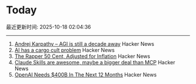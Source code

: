 # Today

最近更新时间: 2025-10-18 02:04:36

--- 
1. [Andrej Karpathy – AGI is still a decade away](https://www.dwarkesh.com/p/andrej-karpathy) Hacker News
2. [AI has a cargo cult problem](https://www.ft.com/content/f2025ac7-a71f-464f-a3a6-1e39c98612c7) Hacker News
3. [The Rapper 50 Cent, Adjusted for Inflation](https://50centadjustedforinflation.com/) Hacker News
4. [Claude Skills are awesome, maybe a bigger deal than MCP](https://simonwillison.net/2025/Oct/16/claude-skills/) Hacker News
5. [OpenAI Needs $400B In The Next 12 Months](https://www.wheresyoured.at/openai400bn/) Hacker News

